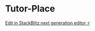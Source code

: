 # Tutor-Place

[Edit in StackBlitz next generation editor ⚡️](https://stackblitz.com/~/github.com/pawantiwari1/Tutor-Place)